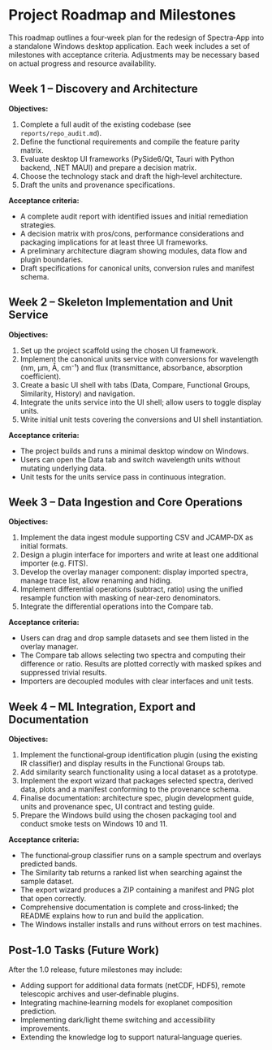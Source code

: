 # Project Roadmap and Milestones

This roadmap outlines a four‑week plan for the redesign of Spectra‑App into a standalone Windows desktop application.  Each week includes a set of milestones with acceptance criteria.  Adjustments may be necessary based on actual progress and resource availability.

## Week 1 – Discovery and Architecture

**Objectives:**

1. Complete a full audit of the existing codebase (see `reports/repo_audit.md`).
2. Define the functional requirements and compile the feature parity matrix.
3. Evaluate desktop UI frameworks (PySide6/Qt, Tauri with Python backend, .NET MAUI) and prepare a decision matrix.
4. Choose the technology stack and draft the high‑level architecture.
5. Draft the units and provenance specifications.

**Acceptance criteria:**

- A complete audit report with identified issues and initial remediation strategies.
- A decision matrix with pros/cons, performance considerations and packaging implications for at least three UI frameworks.
- A preliminary architecture diagram showing modules, data flow and plugin boundaries.
- Draft specifications for canonical units, conversion rules and manifest schema.

## Week 2 – Skeleton Implementation and Unit Service

**Objectives:**

1. Set up the project scaffold using the chosen UI framework.
2. Implement the canonical units service with conversions for wavelength (nm, µm, Å, cm⁻¹) and flux (transmittance, absorbance, absorption coefficient).
3. Create a basic UI shell with tabs (Data, Compare, Functional Groups, Similarity, History) and navigation.
4. Integrate the units service into the UI shell; allow users to toggle display units.
5. Write initial unit tests covering the conversions and UI shell instantiation.

**Acceptance criteria:**

- The project builds and runs a minimal desktop window on Windows.
- Users can open the Data tab and switch wavelength units without mutating underlying data.
- Unit tests for the units service pass in continuous integration.

## Week 3 – Data Ingestion and Core Operations

**Objectives:**

1. Implement the data ingest module supporting CSV and JCAMP‑DX as initial formats.
2. Design a plugin interface for importers and write at least one additional importer (e.g. FITS).
3. Develop the overlay manager component: display imported spectra, manage trace list, allow renaming and hiding.
4. Implement differential operations (subtract, ratio) using the unified resample function with masking of near‑zero denominators.
5. Integrate the differential operations into the Compare tab.

**Acceptance criteria:**

- Users can drag and drop sample datasets and see them listed in the overlay manager.
- The Compare tab allows selecting two spectra and computing their difference or ratio.  Results are plotted correctly with masked spikes and suppressed trivial results.
- Importers are decoupled modules with clear interfaces and unit tests.

## Week 4 – ML Integration, Export and Documentation

**Objectives:**

1. Implement the functional‑group identification plugin (using the existing IR classifier) and display results in the Functional Groups tab.
2. Add similarity search functionality using a local dataset as a prototype.
3. Implement the export wizard that packages selected spectra, derived data, plots and a manifest conforming to the provenance schema.
4. Finalise documentation: architecture spec, plugin development guide, units and provenance spec, UI contract and testing guide.
5. Prepare the Windows build using the chosen packaging tool and conduct smoke tests on Windows 10 and 11.

**Acceptance criteria:**

- The functional‑group classifier runs on a sample spectrum and overlays predicted bands.
- The Similarity tab returns a ranked list when searching against the sample dataset.
- The export wizard produces a ZIP containing a manifest and PNG plot that open correctly.
- Comprehensive documentation is complete and cross‑linked; the README explains how to run and build the application.
- The Windows installer installs and runs without errors on test machines.

## Post‑1.0 Tasks (Future Work)

After the 1.0 release, future milestones may include:

- Adding support for additional data formats (netCDF, HDF5), remote telescopic archives and user‑definable plugins.
- Integrating machine‑learning models for exoplanet composition prediction.
- Implementing dark/light theme switching and accessibility improvements.
- Extending the knowledge log to support natural‑language queries.